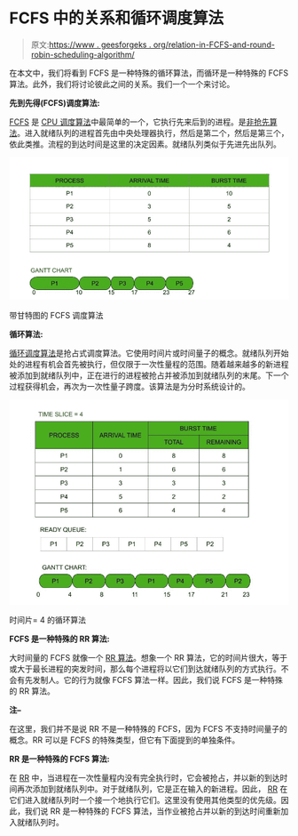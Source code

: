 # FCFS 中的关系和循环调度算法

> 原文:[https://www . geesforgeks . org/relation-in-FCFS-and-round-robin-scheduling-algorithm/](https://www.geeksforgeeks.org/relation-in-fcfs-and-round-robin-scheduling-algorithm/)

在本文中，我们将看到 FCFS 是一种特殊的循环算法，而循环是一种特殊的 FCFS 算法。此外，我们将讨论彼此之间的关系。我们一个一个来讨论。

**先到先得(FCFS)调度算法:**

[FCFS](https://www.geeksforgeeks.org/program-for-fcfs-cpu-scheduling-set-1/) 是 [CPU 调度算法](https://www.geeksforgeeks.org/cpu-scheduling-in-operating-systems/)中最简单的一个，它执行先来后到的进程。是[非抢先算法](https://www.geeksforgeeks.org/preemptive-and-non-preemptive-scheduling/)。进入就绪队列的进程首先由中央处理器执行，然后是第二个，然后是第三个，依此类推。流程的到达时间是这里的决定因素。就绪队列类似于先进先出队列。

![](img/60ddb011f2ff90c57b76433f1755abc0.png)

带甘特图的 FCFS 调度算法

**循环算法:**

[循环调度算法](https://www.geeksforgeeks.org/program-round-robin-scheduling-set-1/)是抢占式调度算法。它使用时间片或时间量子的概念。就绪队列开始处的进程有机会首先被执行，但仅限于一次性量程的范围。随着越来越多的新进程被添加到就绪队列中，正在进行的进程被抢占并被添加到就绪队列的末尾。下一个过程获得机会，再次为一次性量子跨度。该算法是为分时系统设计的。

![](img/bb97903a07da2215873a7490ca56a7d4.png)

时间片= 4 的循环算法

**FCFS 是一种特殊的 RR 算法:**

大时间量的 FCFS 就像一个 [RR 算法](https://www.geeksforgeeks.org/program-round-robin-scheduling-set-1/)。想象一个 RR 算法，它的时间片很大，等于或大于最长进程的突发时间，那么每个进程将以它们到达就绪队列的方式执行。不会有先发制人。它的行为就像 FCFS 算法一样。因此，我们说 FCFS 是一种特殊的 RR 算法。

**注–**

在这里，我们并不是说 RR 不是一种特殊的 FCFS，因为 FCFS 不支持时间量子的概念。RR 可以是 FCFS 的特殊类型，但它有下面提到的单独条件。

**RR 是一种特殊的 FCFS 算法:**

在 [RR](https://www.geeksforgeeks.org/program-round-robin-scheduling-set-1/) 中，当进程在一次性量程内没有完全执行时，它会被抢占，并以新的到达时间再次添加到就绪队列中。对于就绪队列，它是正在输入的新进程。因此， [RR](https://www.geeksforgeeks.org/program-round-robin-scheduling-set-1/) 在它们进入就绪队列时一个接一个地执行它们。这里没有使用其他类型的优先级。因此，我们说 RR 是一种特殊的 FCFS 算法，当作业被抢占并以新的到达时间重新加入就绪队列时。